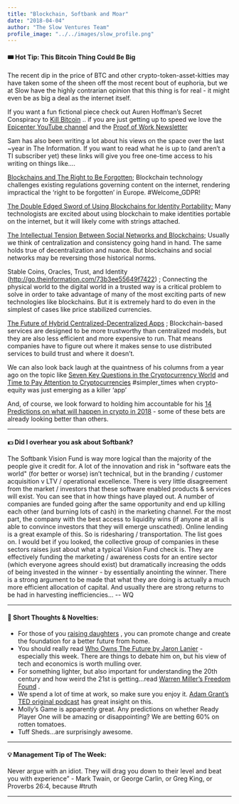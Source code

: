 ```yaml
---
title: "Blockchain, Softbank and Moar"
date: "2018-04-04"
author: "The Slow Ventures Team"
profile_image: "../../images/slow_profile.png"
---
```


#### 🎟 Hot Tip: This Bitcoin Thing Could Be Big

The recent dip in the price of BTC and other crypto-token-asset-kitties may have taken some of the sheen off the most recent bout of euphoria, but we at Slow have the highly contrarian opinion that this thing is for real - it might even be as big a deal as the internet itself.

If you want a fun fictional piece check out Auren Hoffman’s Secret Conspiracy to [Kill Bitcoin](https://medium.com/summation/the-secret-conspiracy-to-kill-bitcoin-5ff7b65802fa) .. if you are just getting up to speed we love the [Epicenter YouTube channel](https://www.youtube.com/channel/UCh-0T48JrvvmKDX41aWB_Vg) and the [Proof of Work Newsletter](http://proofofwork.news/)

Sam has also been writing a lot about his views on the space over the last ~year in The Information.  If you want to read what he is up to (and aren’t a TI subscriber yet) these links will give you free one-time access to his writing on things like….

[Blockchains and The Right to Be Forgotten](http://go.theinformation.com/e46f5a6e749137be); Blockchain technology challenges existing regulations governing content on the internet, rendering impractical the ‘right to be forgotten’ in Europe.  #Welcome_GDPR!

[The Double Edged Sword of Using Blockchains for Identity Portability;](http://go.theinformation.com/c8d0631973b0601c) Many technologists are excited about using blockchain to make identities portable on the internet, but it will likely come with strings attached.

[The Intellectual Tension Between Social Networks and Blockchains;](http://go.theinformation.com/6ba0598f72ec99ac) Usually we think of centralization and consistency going hand in hand. The same holds true of decentralization and nuance. But blockchains and social networks may be reversing those historical norms.

Stable Coins, Oracles, Trust, and Identity (http://go.theinformation.com/73b3ee55649f7422) ; Connecting the physical world to the digital world in a trusted way is a critical problem to solve in order to take advantage of many of the most exciting parts of new technologies like blockchains. But it is extremely hard to do even in the simplest of cases like price stabilized currencies.

[The Future of Hybrid Centralized-Decentralized Apps](http://go.theinformation.com/fdc474f2bf2a9cd0) ; Blockchain-based services are designed to be more trustworthy than centralized models, but they are also less efficient and more expensive to run. That means companies have to figure out where it makes sense to use distributed services to build trust and where it doesn’t.

We can also look back laugh at the quaintness of his columns from a year ago on the topic like [Seven Key Questions in the Cryptocurrency World](http://go.theinformation.com/88c013a132c8ef6d) and [Time to Pay Attention to Cryptocurrencies](http://go.theinformation.com/d712e0ea62d1ef32) #simpler_times when crypto-equity was just emerging as a killer ‘app’

And, of course, we look forward to holding him accountable for his [14 Predictions on what will happen in crypto in 2018](http://go.theinformation.com/24c8c60c739b8e69) - some of these bets are already looking better than others.

---

#### 💵 Did I overhear you ask about Softbank?

The Softbank Vision Fund is way more logical than the majority of the people give it credit for. A lot of the innovation and risk in "software eats the world" (for better or worse) isn’t technical, but in the branding / customer acquisition v LTV / operational excellence. There is very little disagreement from the market / investors that these software enabled products & services will exist. You can see that in how things have played out. A number of companies are funded going after the same opportunity and end up killing each other (and burning lots of cash) in the marketing channel. For the most part, the company with the best access to liquidity wins (if anyone at all is able to convince investors that they will emerge unscathed). Online lending is a great example of this. So is ridesharing / transportation. The list goes on. I would bet if you looked, the collective group of companies in these sectors raises just about what a typical Vision Fund check is. They are
effectively funding the marketing / awareness costs for an entire sector (which everyone agrees should exist) but dramatically increasing the odds of being invested in the winner - by essentially anointing the winner. There is a strong argument to be made that what they are doing is actually a much more efficient allocation of capital. And usually there are strong returns to be had in harvesting inefficiencies… -- WQ

---

#### 🤔 Short Thoughts & Novelties:
* For those of you [raising daughters](http://hrsbstaff.ednet.ns.ca/stephem1/Self-esteem%20-%20girls.htm) , you can promote change and create the foundation for a better future from home.
* You should really read [Who Owns The Future by Jaron Lanier](https://www.amazon.com/Who-Owns-Future-Jaron-Lanier/dp/1451654979) - especially this week. There are things to debate him on, but his view of tech and economics is worth mulling over.
* For something lighter, but also important for understanding the 20th century and how weird the 21st is getting…read [Warren Miller’s Freedom Found](https://www.amazon.com/dp/0963614460) .
* We spend a lot of time at work, so make sure you enjoy it. [Adam Grant’s TED original podcast](https://www.ted.com/read/ted-podcasts/worklife) has great insight on this.
* Molly’s Game is apparently great.  Any predictions on whether Ready Player One will be amazing or disappointing?  We are betting 60% on rotten tomatoes.
* Tuff Sheds…are surprisingly awesome.

---

#### 💡 Management Tip of The Week:

Never argue with an idiot.  They will drag you down to their level and beat you with experience”  - Mark Twain, or George Carlin, or Greg King, or Proverbs 26:4, because #truth

---